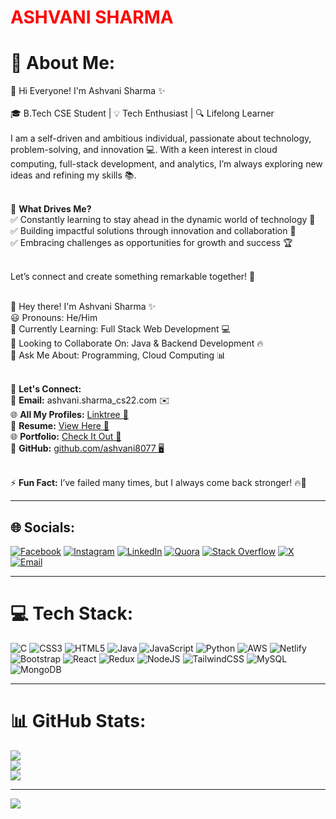 
  <h1 style="color:red ">ASHVANI SHARMA</h1>

# 💫 About Me:
🚀 Hi Everyone! I'm Ashvani Sharma ✨<br><br>🎓 B.Tech CSE Student | 💡 Tech Enthusiast | 🔍 Lifelong Learner<br><br>
I am a self-driven and ambitious individual, passionate about technology, problem-solving, and innovation 💻. With a keen interest in cloud computing, full-stack development, and analytics, I’m always exploring new ideas and refining my skills 📚.<br><br>

🚀 **What Drives Me?**<br>
✅ Constantly learning to stay ahead in the dynamic world of technology 🔄<br>
✅ Building impactful solutions through innovation and collaboration 🌟<br>
✅ Embracing challenges as opportunities for growth and success 🏆<br><br>

Let’s connect and create something remarkable together! 🤝<br><br>

🚀 Hey there! I'm Ashvani Sharma ✨<br>
😃 Pronouns: He/Him<br>
🌱 Currently Learning: Full Stack Web Development 💻<br>
🤝 Looking to Collaborate On: Java & Backend Development 🔥<br>
💬 Ask Me About: Programming, Cloud Computing 📊<br><br>

📩 **Let's Connect:**<br>
📧 **Email:** ashvani.sharma_cs22.com ✉️<br>
🌐 **All My Profiles:** [Linktree 🔗](#)<br>
📄 **Resume:** [View Here 📝](#)<br>
🌐 **Portfolio:** [Check It Out 🎨](#)<br>
🔗 **GitHub:** [github.com/ashvani8077 🖥️](https://github.com/ashvani8077)<br><br>

⚡ **Fun Fact:** I’ve failed many times, but I always come back stronger! 🔥💪

---

## 🌐 Socials:
[![Facebook](https://img.shields.io/badge/Facebook-%231877F2.svg?logo=Facebook&logoColor=white)](https://facebook.com/AshvaniSharma) 
[![Instagram](https://img.shields.io/badge/Instagram-%23E4405F.svg?logo=Instagram&logoColor=white)](https://instagram.com/i.ashu.k) 
[![LinkedIn](https://img.shields.io/badge/LinkedIn-%230077B5.svg?logo=linkedin&logoColor=white)](https://linkedin.com/in/ashvani-sharma-280364249) 
[![Quora](https://img.shields.io/badge/Quora-%23B92B27.svg?logo=Quora&logoColor=white)](https://quora.com/profile/Babu-Ashu-Pandit) 
[![Stack Overflow](https://img.shields.io/badge/-Stackoverflow-FE7A16?logo=stack-overflow&logoColor=white)](https://stackoverflow.com/users/ashvani-sharma) 
[![X](https://img.shields.io/badge/X-black.svg?logo=X&logoColor=white)](https://x.com/AshuHathrasi) 
[![Email](https://img.shields.io/badge/Email-D14836?logo=gmail&logoColor=white)](mailto:panditashuabvp@gmail.com)

---

# 💻 Tech Stack:
![C](https://img.shields.io/badge/c-%2300599C.svg?style=for-the-badge&logo=c&logoColor=white) 
![CSS3](https://img.shields.io/badge/css3-%231572B6.svg?style=for-the-badge&logo=css3&logoColor=white) 
![HTML5](https://img.shields.io/badge/html5-%23E34F26.svg?style=for-the-badge&logo=html5&logoColor=white) 
![Java](https://img.shields.io/badge/java-%23ED8B00.svg?style=for-the-badge&logo=openjdk&logoColor=white) 
![JavaScript](https://img.shields.io/badge/javascript-%23323330.svg?style=for-the-badge&logo=javascript&logoColor=%23F7DF1E) 
![Python](https://img.shields.io/badge/python-3670A0?style=for-the-badge&logo=python&logoColor=ffdd54) 
![AWS](https://img.shields.io/badge/AWS-%23FF9900.svg?style=for-the-badge&logo=amazon-aws&logoColor=white) 
![Netlify](https://img.shields.io/badge/netlify-%23000000.svg?style=for-the-badge&logo=netlify&logoColor=#00C7B7) 
![Bootstrap](https://img.shields.io/badge/bootstrap-%238511FA.svg?style=for-the-badge&logo=bootstrap&logoColor=white) 
![React](https://img.shields.io/badge/react-%2320232a.svg?style=for-the-badge&logo=react&logoColor=%2361DAFB) 
![Redux](https://img.shields.io/badge/redux-%23593d88.svg?style=for-the-badge&logo=redux&logoColor=white) 
![NodeJS](https://img.shields.io/badge/node.js-6DA55F?style=for-the-badge&logo=node.js&logoColor=white) 
![TailwindCSS](https://img.shields.io/badge/tailwindcss-%2338B2AC.svg?style=for-the-badge&logo=tailwind-css&logoColor=white) 
![MySQL](https://img.shields.io/badge/mysql-4479A1.svg?style=for-the-badge&logo=mysql&logoColor=white) 
![MongoDB](https://img.shields.io/badge/MongoDB-%234ea94b.svg?style=for-the-badge&logo=mongodb&logoColor=white)

---

# 📊 GitHub Stats:
![](https://github-readme-stats.vercel.app/api?username=ashvani8077&theme=dark&hide_border=false&include_all_commits=false&count_private=false)<br/>
![](https://github-readme-streak-stats.herokuapp.com/?user=ashvani8077&theme=dark&hide_border=false)<br/>
![](https://github-readme-stats.vercel.app/api/top-langs/?username=ashvani8077&theme=dark&hide_border=false&include_all_commits=false&count_private=false&layout=compact)

---
[![](https://visitcount.itsvg.in/api?id=ashvani8077&icon=0&color=0)](https://visitcount.itsvg.in)
